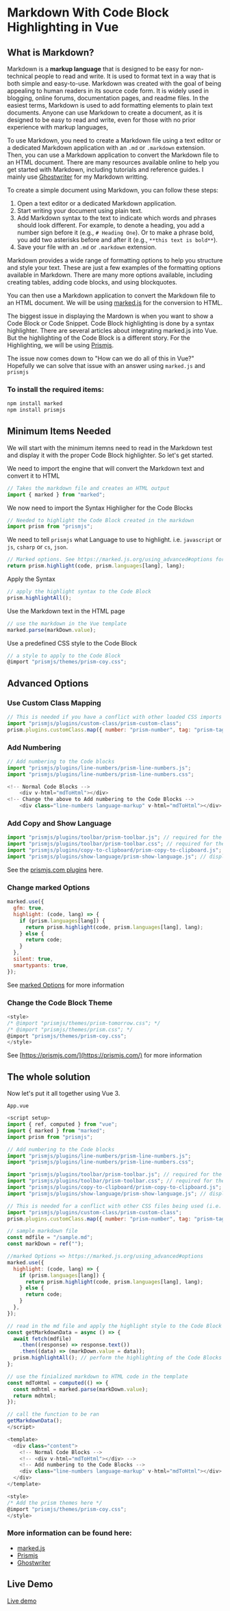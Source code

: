 # Markdown With Code Block Highlighting in Vue

## What is Markdown?
Markdown is a **markup language** that is designed to be easy for non-technical people to read and write. It is used to format text in a way that is both simple and easy-to-use. Markdown was created with the goal of being appealing to human readers in its source code form. It is widely used in blogging, online forums, documentation pages, and readme files. In the easiest terms, Markdown is used to add formatting elements to plain text documents. Anyone can use Markdown to create a document, as it is designed to be easy to read and write, even for those with no prior experience with markup languages,


To use Markdown, you need to create a Markdown file using a text editor or a dedicated Markdown application with an `.md` or `.markdown` extension. Then, you can use a Markdown application to convert the Markdown file to an HTML document. There are many resources available online to help you get started with Markdown, including tutorials and reference guides. I mainly use [Ghostwriter](https://ghostwriter.kde.org/) for my Markdown writting.

To create a simple document using Markdown, you can follow these steps:

1. Open a text editor or a dedicated Markdown application.
2. Start writing your document using plain text.
3. Add Markdown syntax to the text to indicate which words and phrases should look different. For example, to denote a heading, you add a number sign before it (e.g., `# Heading One`). Or to make a phrase bold, you add two asterisks before and after it (e.g., `**this text is bold**`).
4. Save your file with an `.md` or `.markdown` extension.

Markdown provides a wide range of formatting options to help you structure and style your text. These are just a few examples of the formatting options available in Markdown. There are many more options available, including creating tables, adding code blocks, and using blockquotes.

You can then use a Markdown application to convert the Markdown file to an HTML document. We will be using [marked.js](https://marked.js.org/) for the conversion to HTML.

The biggest issue in displaying the Mardown is when you want to show a Code Block or Code Snippet. Code Block highlighting is done by a syntax highlighter. There are several articles about integrating marked.js into Vue. But the highlighting of the Code Block is a different story. For the Highlighting, we will be using [Prismjs](https://prismjs.com/).

The issue now comes down to "How can we do all of this in Vue?" Hopefully we can solve that issue with an answer using `marked.js` and `prismjs`


### To install the required items:
```js
npm install marked
npm install prismjs
```

## Minimum Items Needed
We will start with the minimum itemns need to read in the Markdown test and display it with the proper Code Block highlighter. So let's get started.

We need to import the engine that will convert the Markdown text and convert it to HTML
```js
// Takes the markdown file and creates an HTML output
import { marked } from "marked"; 
```
We now need to import the Syntax Highligher for the Code Blocks
```js
// Needed to highlight the Code Block created in the markdown
import prism from "prismjs";
```
We need to tell `prismjs` what Language to use to highlight. i.e. `javascript` or `js`, `csharp` or `cs`, `json`.
```js
// Marked options. See https://marked.js.org/using_advanced#options for more information
return prism.highlight(code, prism.languages[lang], lang);
```
Apply the Syntax 
```js
// apply the highlight syntax to the Code Block
prism.highlightAll();
```
Use the Markdown text in the HTML page
```js
// use the markdown in the Vue template
marked.parse(markDown.value);
```
Use a predefined CSS style to the Code Block
```js
// a style to apply to the Code Block
@import "prismjs/themes/prism-coy.css"; 
```

## Advanced Options
### Use Custom Class Mapping
```js
// This is needed if you have a conflict with other loaded CSS imports (i.e. Bulma).
import "prismjs/plugins/custom-class/prism-custom-class";
prism.plugins.customClass.map({ number: "prism-number", tag: "prism-tag" });
```

### Add Numbering
```js
// Add numbering to the Code blocks
import "prismjs/plugins/line-numbers/prism-line-numbers.js";
import "prismjs/plugins/line-numbers/prism-line-numbers.css";

<!-- Normal Code Blocks -->
	<div v-html="mdToHtml"></div>
<!-- Change the above to Add numbering to the Code Blocks -->
	<div class="line-numbers language-markup" v-html="mdToHtml"></div>
```

### Add Copy and Show Language
```js
import "prismjs/plugins/toolbar/prism-toolbar.js"; // required for the following plugins
import "prismjs/plugins/toolbar/prism-toolbar.css"; // required for the following plugins
import "prismjs/plugins/copy-to-clipboard/prism-copy-to-clipboard.js"; // show copy button
import "prismjs/plugins/show-language/prism-show-language.js"; // display the language of the code block

```
See the [prismjs.com plugins](https://prismjs.com/index.html#plugins) here.


### Change marked Options
```js
marked.use({
  gfm: true,
  highlight: (code, lang) => {
    if (prism.languages[lang]) {
      return prism.highlight(code, prism.languages[lang], lang);
    } else {
      return code;
    }
  },
  silent: true,
  smartypants: true,
});
```
See [marked Options](https://marked.js.org/using_advanced#options) for more information

### Change the Code Block Theme
```js
<style>
/* @import "prismjs/themes/prism-tomorrow.css"; */
/* @import "prismjs/themes/prism.css"; */
@import "prismjs/themes/prism-coy.css"; 
</style>
```
See [https://prismjs.com/](https://prismjs.com/) for more information

## The whole solution
Now let's put it all together using Vue 3.

`App.vue`
```js
<script setup>
import { ref, computed } from "vue";
import { marked } from "marked";
import prism from "prismjs";

// Add numbering to the Code blocks
import "prismjs/plugins/line-numbers/prism-line-numbers.js";
import "prismjs/plugins/line-numbers/prism-line-numbers.css";

import "prismjs/plugins/toolbar/prism-toolbar.js"; // required for the following plugins
import "prismjs/plugins/toolbar/prism-toolbar.css"; // required for the following plugins
import "prismjs/plugins/copy-to-clipboard/prism-copy-to-clipboard.js"; // show copy button
import "prismjs/plugins/show-language/prism-show-language.js"; // display the language of the code block

// This is needed for a conflict with other CSS files being used (i.e. Bulma).
import "prismjs/plugins/custom-class/prism-custom-class";
prism.plugins.customClass.map({ number: "prism-number", tag: "prism-tag" });

// sample markdown file
const mdfile = "/sample.md";
const markDown = ref("");

//marked Options => https://marked.js.org/using_advanced#options
marked.use({
  highlight: (code, lang) => {
    if (prism.languages[lang]) {
      return prism.highlight(code, prism.languages[lang], lang);
    } else {
      return code;
    }
  },
});

// read in the md file and apply the highlight style to the Code Block
const getMarkdownData = async () => {
  await fetch(mdfile)
    .then((response) => response.text())
    .then((data) => (markDown.value = data));
  prism.highlightAll(); // perform the highlighting of the Code Blocks
};

// use the finialized markdown to HTML code in the template
const mdToHtml = computed(() => {
  const mdhtml = marked.parse(markDown.value);
  return mdhtml;
});

// call the function to be ran
getMarkdownData();
</script>

<template>
  <div class="content">
    <!-- Normal Code Blocks -->
    <!-- <div v-html="mdToHtml"></div> -->
    <!-- Add numbering to the Code Blocks -->
    <div class="line-numbers language-markup" v-html="mdToHtml"></div>
  </div>
</template>

<style>
/* Add the prism themes here */
@import "prismjs/themes/prism-coy.css";
</style>
```

### More information can be found here:
- [marked.js](https://marked.js.org/)
- [Prismjs](https://prismjs.com/)
- [Ghostwriter](https://ghostwriter.kde.org/)

## Live Demo
[Live demo](https://blog.theheadfamily.com/blog/blog3)
